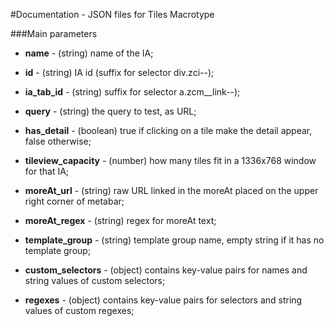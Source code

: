 #Documentation - JSON files for Tiles Macrotype

###Main parameters

* **name** - (string) name of the IA;

* **id** - (string) IA id (suffix for selector div.zci--);
 
* **ia_tab_id** - (string) suffix for selector a.zcm__link--);
 
* **query** - (string) the query to test, as URL;
 
* **has_detail** - (boolean) true if clicking on a tile make the detail appear, false otherwise;
 
* **tileview_capacity** - (number) how many tiles fit in a 1336x768 window for that IA;
 
* **moreAt_url** - (string) raw URL linked in the moreAt placed on the upper right corner of metabar;

* **moreAt_regex** - (string) regex for moreAt text;
 
* **template_group** - (string) template group name, empty string if it has no template group;
 
* **custom_selectors** - (object) contains key-value pairs for names and string values of custom selectors;

* **regexes** - (object) contains key-value pairs for selectors and string values of custom regexes;

